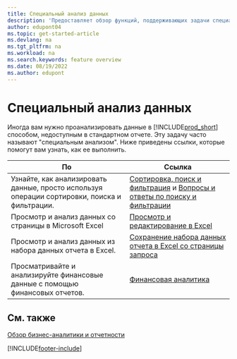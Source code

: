 ```yaml
---
title: Специальный анализ данных
description: 'Предоставляет обзор функций, поддерживающих задачи специального анализа данных в продукте Business Central.'
author: edupont04
ms.topic: get-started-article
ms.devlang: na
ms.tgt_pltfrm: na
ms.workload: na
ms.search.keywords: feature overview
ms.date: 08/19/2022
ms.author: edupont
---
```

# <a name="ad-hoc-data-analysis"></a><a name="ad-hoc-data-analysis"></a><a name="ad-hoc-data-analysis"></a>Специальный анализ данных

Иногда вам нужно проанализировать данные в [!INCLUDE[prod_short](includes/prod_short.md)] способом, недоступным в стандартном отчете. Эту задачу часто называют "специальным анализом". Ниже приведены ссылки, которые помогут вам узнать, как ее выполнить.

| По | Ссылка |
| --- | --- |
| Узнайте, как анализировать данные, просто используя операции сортировки, поиска и фильтрации. | [Сортировка, поиск и фильтрация](ui-enter-criteria-filters.md) и [Вопросы и ответы по поиску и фильтрации](ui-search-filter-faq.yml) |
| Просмотр и анализ данных со страницы в Microsoft Excel | [Просмотр и редактирование в Excel](across-work-with-excel.md) |
| Просмотр и анализ данных из набора данных отчета в Excel. | [Сохранение набора данных отчета в Excel со страницы запроса](/dynamics365-release-plan/2021wave1/smb/dynamics365-business-central/save-report-dataset-excel-request-page) |
| Просматривайте и анализируйте финансовые данные с помощью финансовых отчетов. | [Финансовая аналитика](bi.md) |

## <a name="see-also"></a><a name="see-also"></a><a name="see-also"></a>См. также

[Обзор бизнес-аналитики и отчетности](ui-work-report.md)

[!INCLUDE[footer-include](includes/footer-banner.md)]
